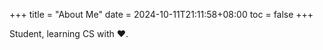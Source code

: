 +++
title = "About Me"
date = 2024-10-11T21:11:58+08:00
toc = false
+++

Student, learning CS with ❤.
